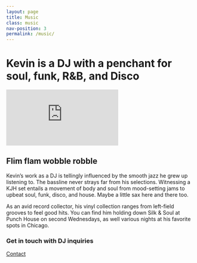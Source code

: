 ```yaml
---
layout: page
title: Music
class: music
nav-position: 3
permalink: /music/
---
```


<div class="hero">
  <div class="content-wrapper">
    <div class="hero__container">
      <h1 class="hero__heading">
        <span class="hero__description-prevent-break">Kevin is a DJ</span>
        <span class="hero__description-prevent-break">with a penchant for</span>
        <span class="hero__description-prevent-break">soul, funk, R&amp;B, and Disco</span>
      </h1>
      <div class="hero__soundcloud-wrapper">
        <div class="hero__soundcloud-sizer">
          <iframe class="hero__soundcloud-embed" scrolling="no" frameborder="no" src="https://w.soundcloud.com/player/?url=https%3A//api.soundcloud.com/users/2858291&amp;color=ff5500&amp;auto_play=false&amp;show_artwork=true"></iframe>
        </div>
      </div>
    </div>
  </div>
</div>

<div class="page-body">
  <div class="content-wrapper">
    <h2 class="page-body__title">Flim flam wobble robble</h2>
    <p class="page-body__copy">
      Kevin’s work as a DJ is tellingly influenced by the smooth jazz he grew up listening to. The bassline never strays far from his selections. Witnessing a KJH set entails a movement of body and soul from mood-setting jams to upbeat soul, funk, disco, and house. Maybe a little sax here and there too.
    </p>
    <p class="page-body__copy">
      As an avid record collector, his vinyl collection ranges from left-field grooves to feel good hits. You can find him holding down Silk &amp; Soul at Punch House on second Wednesdays, as well various nights at his favorite spots in Chicago.
    </p>
    <div class="page-body__contact">
      <h3 class="page-body__contact-heading">Get in touch with DJ inquiries</h3>
      <a class="page-body__contact-button" href="mailto:{{ site.email }}?subject=DJ%20Inquiry&amp;body=Hi%20Kevin,">Contact</a>
    </div>
  </div>
</div>
